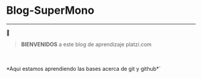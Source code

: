# Blog-SuperMono
------------
:monkey:

> **BIENVENIDOS** a este blog de aprendizaje platzi.com

<br/>
<br/>
*Aqui estamos aprendiendo las bases acerca de git y github*`
